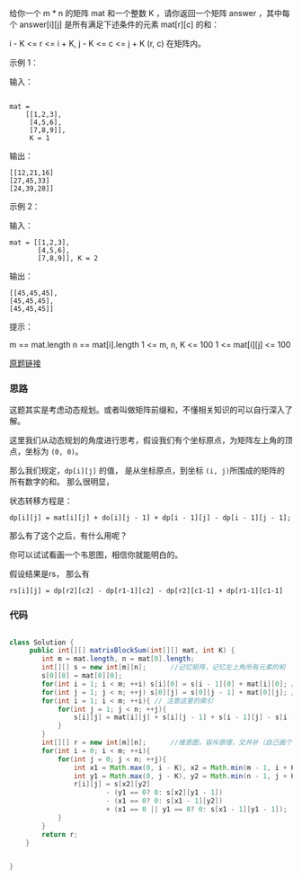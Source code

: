 

给你一个 m * n 的矩阵 mat 和一个整数 K ，请你返回一个矩阵 answer ，其中每个 answer[i][j] 是所有满足下述条件的元素 mat[r][c] 的和： 

i - K <= r <= i + K, j - K <= c <= j + K 
(r, c) 在矩阵内。



示例 1：

输入：
``` 

mat =
    [[1,2,3],
     [4,5,6],
     [7,8,9]], 
     K = 1
```
输出：
``` 
[[12,21,16]
[27,45,33]
[24,39,28]]  
```
示例 2：

输入：
``` 
mat = [[1,2,3],
       [4,5,6],
       [7,8,9]], K = 2

```
输出：
``` 
[[45,45,45],
[45,45,45],
[45,45,45]]
```



提示：

m == mat.length
n == mat[i].length
1 <= m, n, K <= 100
1 <= mat[i][j] <= 100

[原题链接](https://leetcode-cn.com/problems/matrix-block-sum)



### 思路

这题其实是考虑动态规划。或者叫做矩阵前缀和，不懂相关知识的可以自行深入了解。

这里我们从动态规划的角度进行思考，假设我们有个坐标原点，为矩阵左上角的顶点，坐标为 `(0, 0)`。

那么我们规定，`dp[i][j]` 的值， 是从坐标原点，到坐标 `(i, j)`所围成的矩阵的所有数字的和。 那么很明显，

状态转移方程是：

```
dp[i][j] = mat[i][j] + do[i][j - 1] + dp[i - 1][j] - dp[i - 1][j - 1];
```

那么有了这个之后，有什么用呢？

你可以试试看画一个韦恩图，相信你就能明白的。

假设结果是rs， 那么有

`rs[i][j] = dp[r2][c2] - dp[r1-1][c2] - dp[r2][c1-1] + dp[r1-1][c1-1]`

### 代码

```java

class Solution {
     public int[][] matrixBlockSum(int[][] mat, int K) {
        int m = mat.length, n = mat[0].length;
        int[][] s = new int[m][n];      //记忆矩阵，记忆左上角所有元素的和
        s[0][0] = mat[0][0];
        for(int i = 1; i < m; ++i) s[i][0] = s[i - 1][0] + mat[i][0]; // 开头一列
        for(int j = 1; j < n; ++j) s[0][j] = s[0][j - 1] + mat[0][j]; // 开头第一行
        for(int i = 1; i < m; ++i){ // 注意这里的索引
            for(int j = 1; j < n; ++j){
                s[i][j] = mat[i][j] + s[i][j - 1] + s[i - 1][j] - s[i - 1][j - 1];
            }
        }
        int[][] r = new int[m][n];      //维恩图，容斥原理，交并补（自己画个图就明白了）
        for(int i = 0; i < m; ++i){
            for(int j = 0; j < n; ++j){
                int x1 = Math.max(0, i - K), x2 = Math.min(m - 1, i + K);
                int y1 = Math.max(0, j - K), y2 = Math.min(n - 1, j + K);
                r[i][j] = s[x2][y2]
                        - (y1 == 0? 0: s[x2][y1 - 1])
                        - (x1 == 0? 0: s[x1 - 1][y2])
                        + (x1 == 0 || y1 == 0? 0: s[x1 - 1][y1 - 1]);
            }
        }
        return r;
    }


}
```





